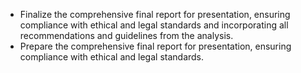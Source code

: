 - Finalize the comprehensive final report for presentation, ensuring compliance with ethical and legal standards and incorporating all recommendations and guidelines from the analysis.
- Prepare the comprehensive final report for presentation, ensuring compliance with ethical and legal standards.